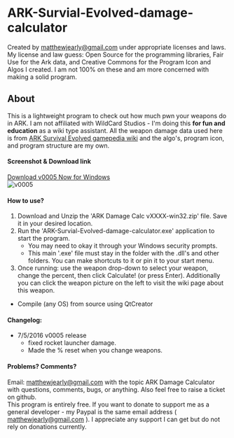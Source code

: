 # ARK-Survial-Evolved-damage-calculator
Created by matthewjearly@gmail.com under appropriate licenses and laws. My license and law guess: Open Source for the programming libraries, Fair Use for the Ark data, and Creative Commons for the Program Icon and Algos I created. I am not 100% on these and am more concerned with making a solid program.

## About
This is a lightweight program to check out how much pwn your weapons do in ARK. I am not affiliated with WildCard Studios - I'm doing this **for fun and education** as a wiki type assistant.  All the weapon damage data used here is from [ARK Survival Evolved gamepedia wiki](http://ark.gamepedia.com/ARK_Survival_Evolved_Wiki) and the algo's, program icon, and program structure are my own.  

#### Screenshot & Download link 

[Download v0005 Now for Windows](https://www.dropbox.com/s/c3wa5g4vix2wz2l/ARK_Damage_Calc_v0005-win32.zip?dl=0)  
![v0005](https://i.imgur.com/g9Cgh62.png)  

#### How to use?
1. Download and Unzip the 'ARK Damage Calc vXXXX-win32.zip' file.  Save it in your desired location.
2. Run the 'ARK-Survial-Evolved-damage-calculator.exe' application to start the program.  
	* You may need to okay it through your Windows security prompts. 
	* This main '.exe' file must stay in the folder with the .dll's and other folders.  You can make shortcuts to it or pin it to your start menu. 
3. Once running: use the weapon drop-down to select your weapon, change the percent, then click Calculate! (or press Enter). Additionally you can click the weapon picture on the left to visit the wiki page about this weapon.

* Compile (any OS) from source using QtCreator

#### Changelog:  
*  7/5/2016 v0005 release   
	*  fixed rocket launcher damage.   
	*  Made the % reset when you change weapons.  

#### Problems? Comments?
Email: matthewjearly@gmail.com with the topic ARK Damage Calculator with questions, comments, bugs, or anything. Also feel free to raise a ticket on github.  
This program is entirely free. If you want to donate to support me as a general developer - my Paypal is the same email address ( matthewjearly@gmail.com ). I appreciate any support I can get but do not rely on donations currently.


